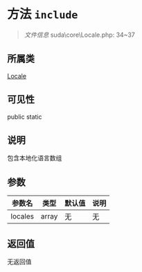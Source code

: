 # 方法 `include`

> *文件信息* suda\core\Locale.php: 34~37

## 所属类 

[Locale](../Locale.md)

## 可见性

 public static

## 说明

包含本地化语言数组

## 参数


| 参数名 | 类型 | 默认值 | 说明 |
|--------|-----|-------|-------|
| locales |  array | 无 | 无 |



## 返回值

无返回值
